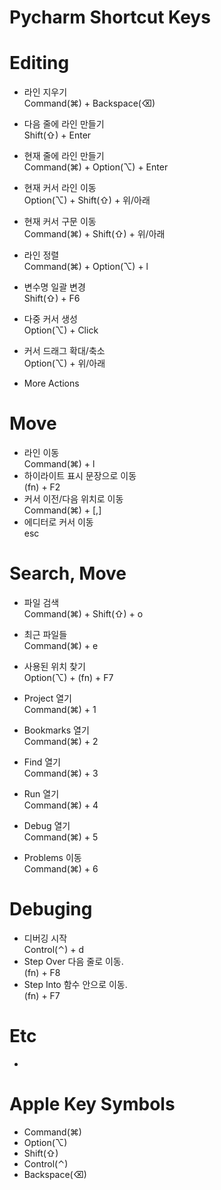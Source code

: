 Pycharm Shortcut Keys
===

# Editing
- 라인 지우기 <br>
  Command(⌘) + Backspace(⌫)
- 다음 줄에 라인 만들기 <br>
  Shift(⇧) + Enter
- 현재 줄에 라인 만들기 <br>
  Command(⌘) + Option(⌥) + Enter
- 현재 커서 라인 이동 <br>
  Option(⌥) + Shift(⇧) + 위/아래
- 현재 커서 구문 이동 <br>
  Command(⌘) + Shift(⇧) + 위/아래

- 라인 정렬 <br>
  Command(⌘) + Option(⌥) + l
- 변수명 일괄 변경 <br>
  Shift(⇧) + F6

- 다중 커서 생성 <br>
  Option(⌥) + Click
- 커서 드래그 확대/축소 <br>
  Option(⌥) + 위/아래

- More Actions <br>
  
# Move
- 라인 이동 <br>
  Command(⌘) + l
- 하이라이트 표시 문장으로 이동 <br>
  (fn) + F2
- 커서 이전/다음 위치로 이동 <br>
  Command(⌘) + [,]
- 에디터로 커서 이동 <br>
  esc


# Search, Move
- 파일 검색 <br>
  Command(⌘) + Shift(⇧) + o
- 최근 파일들 <br>
  Command(⌘) + e
- 사용된 위치 찾기 <br>
  Option(⌥) + (fn) + F7

- Project 열기 <br>
  Command(⌘) + 1
- Bookmarks 열기 <br>
  Command(⌘) + 2
- Find 열기 <br>
  Command(⌘) + 3
- Run 열기 <br>
  Command(⌘) + 4
- Debug 열기 <br>
  Command(⌘)  + 5  
- Problems 이동 <br>
  Command(⌘) + 6

# Debuging
- 디버깅 시작 <br>
  Control(⌃) + d
- Step Over 다음 줄로 이동. <br>
  (fn) + F8
- Step Into 함수 안으로 이동. <br>
  (fn) + F7

# Etc
- 


# Apple Key Symbols
- Command(⌘)
- Option(⌥)
- Shift(⇧)
- Control(⌃)
- Backspace(⌫)